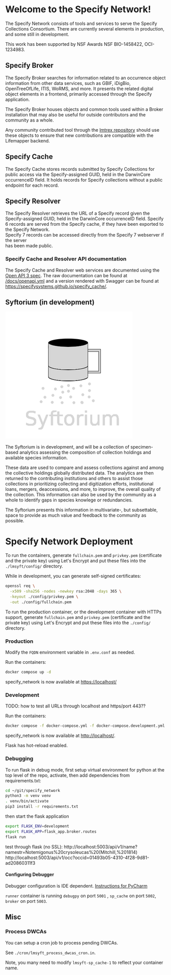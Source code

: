 # Welcome to the Specify Network!

The Specify Network consists of tools and services to serve the Specify Collections 
Consortium.  There are currently several elements in production, and some still in 
development.

This work has been supported by NSF Awards NSF BIO-1458422, OCI-1234983.

## Specify Broker
The Specify Broker searches for information related to an occurrence object  
information from other data services, such as GBIF, iDigBio, OpenTreeOfLife, ITIS, 
WoRMS, and more.  It presents the related digital object elements in a frontend, 
primarily accessed through the Specify application.

The Specify Broker houses objects and common tools used within a Broker installation 
that may also be useful for outside contributors and the community as a whole.

Any community contributed tool through the
[lmtrex repository](https://github.com/lifemapper/lmtrex/) should
use these objects to ensure that new contributions are compatible with the
Lifemapper backend.

## Specify Cache
The Specify Cache stores records submitted by Specify Collections for public access via 
the Specify-assigned GUID, held in the DarwinCore occurrenceID field.  It holds records
for Specify collections without a public endpoint for each record.

## Specify Resolver
The Specify Resolver retrieves the URL of a Specify record given the Specify-assigned 
GUID, held in the DarwinCore occurrenceID field.  Specify 6 records are 
served from the Specify cache, if they have been exported to the Specify Network.  
Specify 7 records can be accessed directly from the Specify 7 webserver if the server  
has been made public.

### Specify Cache and Resolver API documentation
The Specify Cache and Resolver web services are documented using the
[Open API 3 spec](https://swagger.io/specification/).  The raw documentation can be
found at [/docs/openapi.yml](/docs/openapi.yml) and a version rendered with Swagger can
be found at https://specifysystems.github.io/specify_cache/.


## Syftorium (in development)
![Logo](static/syftorium.png)

The Syftorium is in development, and will be a collection of specimen-based analytics 
assessing the composition of collection holdings and available species information. 

These data are used to compare and assess collections against and among the collective 
holdings globally distributed data.  The analytics are then returned to the 
contributing institutions and others to assist those collections in prioritizing
collecting and digitization efforts, institutional loans, mergers, deaccessions, and 
more, to improve, the overall quality of the collection.  This information can also be 
used by the community as a whole to identify gaps in species knowlege or redundancies.  

The Syftorium presents this information in multivariate-, but subsettable, space 
to provide as much value and feedback to the community as possible.


# Specify Network Deployment

To run the containers, generate `fullchain.pem` and `privkey.pem` (certificate
and the private key) using Let's Encrypt and put these files into the
`./lmsyft/config/` directory.

While in development, you can generate self-signed certificates:

```zsh
openssl req \
  -x509 -sha256 -nodes -newkey rsa:2048 -days 365 \
  -keyout ./config/privkey.pem \
  -out ./config/fullchain.pem
```

To run the production container, or the development container with HTTPs
support, generate `fullchain.pem` and `privkey.pem` (certificate and the private
key) using Let's Encrypt and put these files into the `./config/`
directory.

### Production

Modify the `FQDN` environment variable in `.env.conf` as needed.

Run the containers:

```zsh
docker compose up -d
```

specify_network is now available at [https://localhost/](https://localhost:443)

### Development

TODO: how to test all URLs through localhost and https/port 443??

Run the containers:

```zsh
docker compose -f docker-compose.yml -f docker-compose.development.yml up
```

specify_network is now available at [http://localhost/](http://localhost:443).

Flask has hot-reload enabled.

### Debugging

To run flask in debug mode, first setup virtual environment for python at the 
top level of the repo, activate, then add dependencies from requirements.txt:

```zsh
cd ~/git/specify_network
python3 -m venv venv
. venv/bin/activate
pip3 install -r requirements.txt
```

then start the flask application

```zsh
export FLASK_ENV=development
export FLASK_APP=flask_app.broker.routes
flask run
```

test through flask (no SSL):
http://localhost:5003/api/v1/name?namestr=Notemigonus%20crysoleucas%20(Mitchill,%201814)
http://localhost:5003/api/v1/occ?occid=01493b05-4310-4f28-9d81-ad20860311f3

#### Configuring Debugger

Debugger configuration is IDE dependent. [Instructions for
PyCharm](https://kartoza.com/en/blog/using-docker-compose-based-python-interpreter-in-pycharm/)

`runner` container is running `debugpy` on port `5001` , `sp_cache` on
port `5002`, `broker` on port `5003`.

## Misc

### Process DWCAs

You can setup a cron job to process pending DWCAs.

See `./cron/lmsyft_process_dwcas_cron.in`.

Note, you many need to modify `lmsyft-sp_cache-1` to reflect your container
name.
